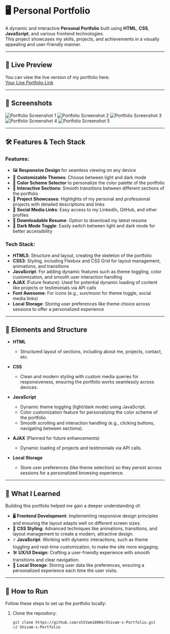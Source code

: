 # 🖥️ Personal Portfolio

A dynamic and interactive **Personal Portfolio** built using **HTML**, **CSS**, **JavaScript**, and various frontend technologies.  
This project showcases my skills, projects, and achievements in a visually appealing and user-friendly manner.

---

## 🚀 Live Preview

You can view the live version of my portfolio here:  
[Your Live Portfolio Link](https://68187ebbc53ca8d49435fed7--aesthetic-bombolone-6abc4b.netlify.app/)

---

## 📸 Screenshots

![Portfolio Screenshot 1](https://github.com/shIVam18004/Shivam-s-Portfolio/blob/main/port_1.png)
![Portfolio Screenshot 2](https://github.com/shIVam18004/Shivam-s-Portfolio/blob/main/port_2.png)
![Portfolio Screenshot 3](https://github.com/shIVam18004/Shivam-s-Portfolio/blob/main/port_3.png)
![Portfolio Screenshot 4](https://github.com/shIVam18004/Shivam-s-Portfolio/blob/main/port_4.png)
![Portfolio Screenshot 5](https://github.com/shIVam18004/Shivam-s-Portfolio/blob/main/port_5.png)


---

## 🛠️ Features & Tech Stack

### Features:
- 🖼️ **Responsive Design** for seamless viewing on any device
- 🎨 **Customizable Themes**: Choose between light and dark mode
- 🎨 **Color Scheme Selector** to personalize the color palette of the portfolio
- 🔗 **Interactive Sections**: Smooth transitions between different sections of the portfolio
- 📝 **Project Showcases**: Highlights of my personal and professional projects with detailed descriptions and links
- 🔗 **Social Media Links**: Easy access to my LinkedIn, GitHub, and other profiles
- 💼 **Downloadable Resume**: Option to download my latest resume
- 🌙 **Dark Mode Toggle**: Easily switch between light and dark mode for better accessibility

### Tech Stack:
- **HTML5**: Structure and layout, creating the skeleton of the portfolio
- **CSS3**: Styling, including Flexbox and CSS Grid for layout management, animations, and transitions
- **JavaScript**: For adding dynamic features such as theme toggling, color customization, and smooth user interaction handling
- **AJAX** (Future feature): Used for potential dynamic loading of content like projects or testimonials via API calls
- **Font Awesome**: For icons (e.g., sun/moon for theme toggle, social media links)
- **Local Storage**: Storing user preferences like theme choice across sessions to offer a personalized experience

---

## 🧩 Elements and Structure

- **HTML**  
  - Structured layout of sections, including about me, projects, contact, etc.
  
- **CSS**  
  - Clean and modern styling with custom media queries for responsiveness, ensuring the portfolio works seamlessly across devices.
  
- **JavaScript**  
  - Dynamic theme toggling (light/dark mode) using JavaScript.
  - Color customization feature for personalizing the color scheme of the portfolio.
  - Smooth scrolling and interaction handling (e.g., clicking buttons, navigating between sections).

- **AJAX** (Planned for future enhancements)  
  - Dynamic loading of projects and testimonials via API calls.

- **Local Storage**  
  - Store user preferences (like theme selection) so they persist across sessions for a personalized browsing experience.

---

## 🧠 What I Learned

Building this portfolio helped me gain a deeper understanding of:

- 🖥️ **Frontend Development**: Implementing responsive design principles and ensuring the layout adapts well on different screen sizes.
- 🎨 **CSS Styling**: Advanced techniques like animations, transitions, and layout management to create a modern, attractive design.
- ⚡ **JavaScript**: Working with dynamic interactions, such as theme toggling and real-time customization, to make the site more engaging.
- 🛠️ **UX/UI Design**: Crafting a user-friendly experience with smooth transitions and clear navigation.
- 💾 **Local Storage**: Storing user data like preferences, ensuring a personalized experience each time the user visits.

---

## 📁 How to Run

Follow these steps to set up the portfolio locally:

1. Clone the repository:
   ```bash
   git clone https://github.com/shIVam18004/Shivam-s-Portfolio.git
   cd Shivam-s-Portfolio
